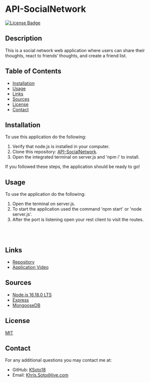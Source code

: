 # API-SocialNetwork

[![License Badge](https://img.shields.io/badge/license-MIT-success?style=for-the-badge&color=blue)](https://choosealicense.com/licenses/mit/)

## Description

This is a social network web application where users can share their thoughts, react to friends’ thoughts, and create a friend list.

## Table of Contents
* [Installation](#installation)
* [Usage](#usage)
* [Links](#links)
* [Sources](#sources)
* [License](#license)
* [Contact](#contact)


## Installation

To use this application do the following:
 1. Verify that node.js is installed in your computer.
 2. Clone this repository: [API-SocialNetwork](https://github.com/KSoto18/API-SocialNetwork).
 3. Open the integrated terminal on server.js and 'npm i' to install.

If you followed these steps, the application should be ready to go!


## Usage

To use the application do the following:
 1. Open the terminal on server.js.
 2. To start the application used the command 'npm start' or 'node server.js'.
 3. After the port is listening open your rest client to visit the routes.


<br><br>

 ## Links

 - [Repository]()
 - [Application Video]()

 ## Sources
  
  - [Node.js 16.18.0 LTS](https://nodejs.org/en/)
  - [Express](https://www.npmjs.com/package/express)
  - [MongooseDB](https://www.npmjs.com/package/mongoose)


 ## License
 [MIT](https://choosealicense.com/licenses/mit/)


 ## Contact
 For any additional questions you may contact me at: 
 - GitHub: [KSoto18](https://github.com/KSoto18)
 - Email: [Khris.Soto@live.com](mailto:Khris.Soto@live.com)